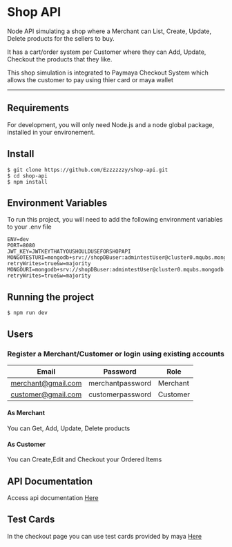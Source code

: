 # Shop API

Node API simulating a shop where a Merchant can List, Create, Update, Delete products for the sellers to buy.

It has a cart/order system per Customer where they can Add, Update, Checkout the products that they like.

This shop simulation is integrated to Paymaya Checkout System which allows the customer to pay using thier card or maya wallet

---
## Requirements

For development, you will only need Node.js and a node global package, installed in your environement.

## Install

    $ git clone https://github.com/Ezzzzzzy/shop-api.git
    $ cd shop-api
    $ npm install

## Environment Variables

To run this project, you will need to add the following environment variables to your .env file

```
ENV=dev
PORT=8080
JWT_KEY=JWTKEYTHATYOUSHOULDUSEFORSHOPAPI
MONGOTESTURI=mongodb+srv://shopDBuser:admintestUser@cluster0.mqubs.mongodb.net/salesDB?retryWrites=true&w=majority
MONGOURI=mongodb+srv://shopDBuser:admintestUser@cluster0.mqubs.mongodb.net/salesDB?retryWrites=true&w=majority
```

## Running the project

    $ npm run dev

## Users

### Register a Merchant/Customer or login using existing accounts

| Email              | Password         | Role     |
|--------------------|------------------|----------|
| merchant@gmail.com | merchantpassword | Merchant |
| customer@gmail.com | customerpassword | Customer |

#### As Merchant
You can Get, Add, Update, Delete products

#### As Customer
You can Create,Edit and Checkout your Ordered Items

## API Documentation
Access api documentation [Here](https://documenter.getpostman.com/view/2319149/Uz5CLdQ7)

## Test Cards
In the checkout page you can use test cards provided by maya [Here](https://developers.maya.ph/reference/sandbox-credentials-and-cards#sandbox-cards)
